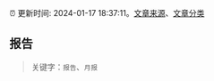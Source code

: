 :alarm_clock: 更新时间: 2024-01-17 18:37:11。[文章来源](/README.md)、[文章分类](/TAGS.md)

## 报告


> 关键字：`报告`、`月报`



